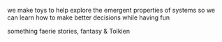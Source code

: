 we make toys to 
help explore the emergent properties of systems
so we can learn how to make better decisions
while having fun

something faerie stories, fantasy & Tolkien